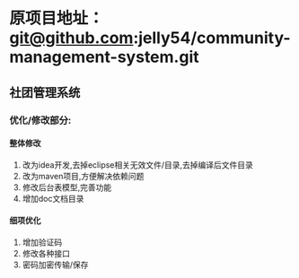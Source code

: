 # 原项目地址：git@github.com:jelly54/community-management-system.git

## 社团管理系统

### 优化/修改部分:
#### 整体修改
1. 改为idea开发,去掉eclipse相关无效文件/目录,去掉编译后文件目录
2. 改为maven项目,方便解决依赖问题
3. 修改后台表模型,完善功能
4. 增加doc文档目录

#### 细项优化
1. 增加验证码
2. 修改各种接口
3. 密码加密传输/保存




